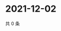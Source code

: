 # 2021-12-02

共 0 条

<!-- BEGIN WEIBO -->
<!-- 最后更新时间 Thu Dec 02 2021 15:11:59 GMT+0800 (China Standard Time) -->

<!-- END WEIBO -->
